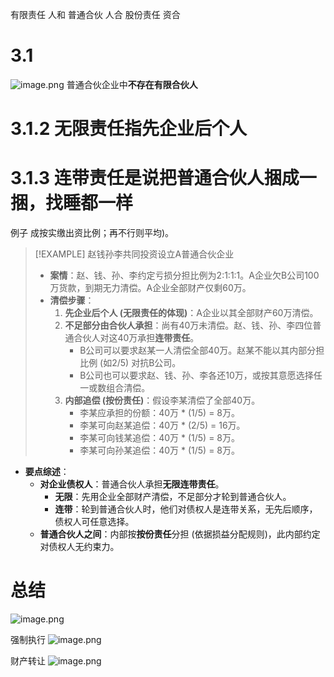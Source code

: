 有限责任 人和 
普通合伙 人合
股份责任 资合
# 3.1
![image.png](https://raw.githubusercontent.com/SAMLAY-c/obsidian-photos/university/img/20250521151029967.png)
普通合伙企业中**不存在有限合伙人**
# 3.1.2 无限责任指先企业后个人
# 3.1.3 连带责任是说把普通合伙人捆成一捆，找睡都一样
例子
成按实缴出资比例；再不行则平均)。
> [!EXAMPLE] 赵钱孙李共同投资设立A普通合伙企业
> * **案情**：赵、钱、孙、李约定亏损分担比例为2:1:1:1。A企业欠B公司100万货款，到期无力清偿。A企业全部财产仅剩60万。
> * **清偿步骤**：
>     1.  **先企业后个人 (无限责任的体现)**：A企业以其全部财产60万清偿。
>     2.  **不足部分由合伙人承担**：尚有40万未清偿。赵、钱、孙、李四位普通合伙人对这40万承担**连带责任**。
>         * B公司可以要求赵某一人清偿全部40万。赵某不能以其内部分担比例 (如2/5) 对抗B公司。
>         * B公司也可以要求赵、钱、孙、李各还10万，或按其意愿选择任一或数组合清偿。
>     3.  **内部追偿 (按份责任)**：假设李某清偿了全部40万。
>         * 李某应承担的份额：40万 * (1/5) = 8万。
>         * 李某可向赵某追偿：40万 * (2/5) = 16万。
>         * 李某可向钱某追偿：40万 * (1/5) = 8万。
>         * 李某可向孙某追偿：40万 * (1/5) = 8万。
* **要点综述**：
    * **对企业债权人**：普通合伙人承担**无限连带责任**。
        * **无限**：先用企业全部财产清偿，不足部分才轮到普通合伙人。
        * **连带**：轮到普通合伙人时，他们对债权人是连带关系，无先后顺序，债权人可任意选择。
    * **普通合伙人之间**：内部按**按份责任**分担 (依据损益分配规则)，此内部约定对债权人无约束力。

# 总结
![image.png](https://raw.githubusercontent.com/SAMLAY-c/obsidian-photos/university/img/20250521151623516.png)


强制执行
![image.png](https://raw.githubusercontent.com/SAMLAY-c/obsidian-photos/university/img/20250521152301972.png)

财产转让
![image.png](https://raw.githubusercontent.com/SAMLAY-c/obsidian-photos/university/img/20250521153335541.png)

